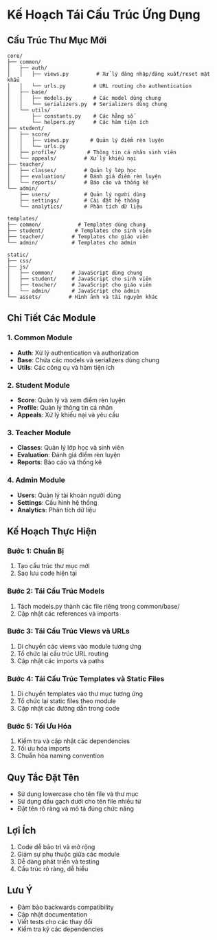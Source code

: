 # Kế Hoạch Tái Cấu Trúc Ứng Dụng

## Cấu Trúc Thư Mục Mới

```
core/
├── common/
│   ├── auth/
│   │   ├── views.py         # Xử lý đăng nhập/đăng xuất/reset mật khẩu
│   │   └── urls.py         # URL routing cho authentication
│   ├── base/
│   │   ├── models.py       # Các model dùng chung
│   │   └── serializers.py  # Serializers dùng chung
│   └── utils/
│       ├── constants.py    # Các hằng số
│       └── helpers.py      # Các hàm tiện ích
├── student/
│   ├── score/
│   │   ├── views.py       # Quản lý điểm rèn luyện
│   │   └── urls.py
│   ├── profile/          # Thông tin cá nhân sinh viên
│   └── appeals/         # Xử lý khiếu nại
├── teacher/
│   ├── classes/         # Quản lý lớp học
│   ├── evaluation/      # Đánh giá điểm rèn luyện
│   └── reports/         # Báo cáo và thống kê
└── admin/
    ├── users/           # Quản lý người dùng
    ├── settings/        # Cài đặt hệ thống
    └── analytics/       # Phân tích dữ liệu

templates/
├── common/            # Templates dùng chung
├── student/          # Templates cho sinh viên
├── teacher/         # Templates cho giáo viên
└── admin/           # Templates cho admin

static/
├── css/
├── js/
│   ├── common/      # JavaScript dùng chung
│   ├── student/     # JavaScript cho sinh viên
│   ├── teacher/     # JavaScript cho giáo viên
│   └── admin/       # JavaScript cho admin
└── assets/         # Hình ảnh và tài nguyên khác
```

## Chi Tiết Các Module

### 1. Common Module
- **Auth**: Xử lý authentication và authorization
- **Base**: Chứa các models và serializers dùng chung
- **Utils**: Các công cụ và hàm tiện ích

### 2. Student Module
- **Score**: Quản lý và xem điểm rèn luyện
- **Profile**: Quản lý thông tin cá nhân
- **Appeals**: Xử lý khiếu nại và yêu cầu

### 3. Teacher Module
- **Classes**: Quản lý lớp học và sinh viên
- **Evaluation**: Đánh giá điểm rèn luyện
- **Reports**: Báo cáo và thống kê

### 4. Admin Module
- **Users**: Quản lý tài khoản người dùng
- **Settings**: Cấu hình hệ thống
- **Analytics**: Phân tích dữ liệu

## Kế Hoạch Thực Hiện

### Bước 1: Chuẩn Bị
1. Tạo cấu trúc thư mục mới
2. Sao lưu code hiện tại

### Bước 2: Tái Cấu Trúc Models
1. Tách models.py thành các file riêng trong common/base/
2. Cập nhật các references và imports

### Bước 3: Tái Cấu Trúc Views và URLs
1. Di chuyển các views vào module tương ứng
2. Tổ chức lại cấu trúc URL routing
3. Cập nhật các imports và paths

### Bước 4: Tái Cấu Trúc Templates và Static Files
1. Di chuyển templates vào thư mục tương ứng
2. Tổ chức lại static files theo module
3. Cập nhật các đường dẫn trong code

### Bước 5: Tối Ưu Hóa
1. Kiểm tra và cập nhật các dependencies
2. Tối ưu hóa imports
3. Chuẩn hóa naming convention

## Quy Tắc Đặt Tên
- Sử dụng lowercase cho tên file và thư mục
- Sử dụng dấu gạch dưới cho tên file nhiều từ
- Đặt tên rõ ràng và mô tả đúng chức năng

## Lợi Ích
1. Code dễ bảo trì và mở rộng
2. Giảm sự phụ thuộc giữa các module
3. Dễ dàng phát triển và testing
4. Cấu trúc rõ ràng, dễ hiểu

## Lưu Ý
- Đảm bảo backwards compatibility
- Cập nhật documentation
- Viết tests cho các thay đổi
- Kiểm tra kỹ các dependencies